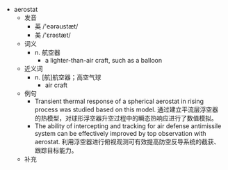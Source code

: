 - aerostat
  - 发音
    - 英 /'eərəustæt/
    - 美 /'ɛrəstæt/
  - 词义
    - n. 航空器
      - a lighter-than-air craft, such as a balloon 
  - 近义词
    - n. [航]航空器；高空气球
      - air craft
  - 例句
    - Transient thermal response of a spherical aerostat in rising process was studied based on this model. 通过建立平流层浮空器的热模型，对球形浮空器升空过程中的瞬态热响应进行了数值模拟。
    - The ability of intercepting and tracking for air defense antimissile system can be effectively improved by top observation with aerostat. 利用浮空器进行俯视观测可有效提高防空反导系统的截获、跟踪目标能力。
  - 补充